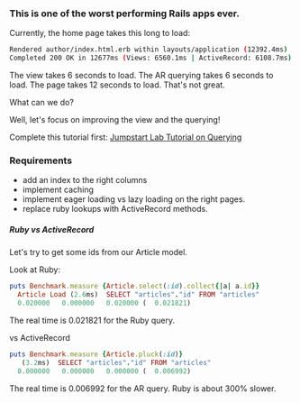 ### This is one of the worst performing Rails apps ever.

Currently, the home page takes this long to load:

```bash
Rendered author/index.html.erb within layouts/application (12392.4ms)
Completed 200 OK in 12677ms (Views: 6560.1ms | ActiveRecord: 6108.7ms)
```

The view takes 6 seconds to load. The AR querying takes 6 seconds to load. The page takes 12 seconds to load. That's not great.

What can we do?

Well, let's focus on improving the view and the querying!

Complete this tutorial first:
[Jumpstart Lab Tutorial on Querying](http://tutorials.jumpstartlab.com/topics/performance/queries.html)



### Requirements
* add an index to the right columns
* implement caching
* implement eager loading vs lazy loading on the right pages.
* replace ruby lookups with ActiveRecord methods.


##### Ruby vs ActiveRecord

Let's try to get some ids from our Article model.

Look at Ruby:
```ruby
puts Benchmark.measure {Article.select(:id).collect{|a| a.id}}
  Article Load (2.6ms)  SELECT "articles"."id" FROM "articles"
  0.020000   0.000000   0.020000 (  0.021821)
```

The real time is 0.021821 for the Ruby query.

vs ActiveRecord

```ruby
puts Benchmark.measure {Article.pluck(:id)}
   (3.2ms)  SELECT "articles"."id" FROM "articles"
  0.000000   0.000000   0.000000 (  0.006992)
```

The real time is 0.006992 for the AR query. Ruby is about 300% slower.
